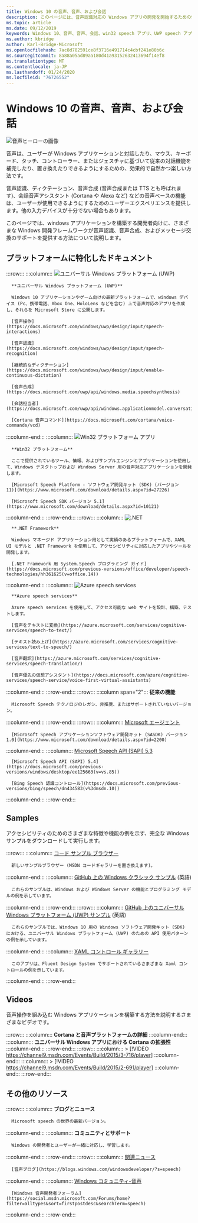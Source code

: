 ```yaml
---
title: Windows 10 の音声、音声、および会話
description: このページには、音声認識対応の Windows アプリの開発を開始するための情報が記載されています。
ms.topic: article
ms.date: 09/12/2019
keywords: Windows 10、音声、音声、会話、win32 speech アプリ、UWP speech アプリ、WPF speech apps、WinForms speech apps の音声
ms.author: kbridge
author: Karl-Bridge-Microsoft
ms.openlocfilehash: 7ac8d782591ce8f3716e491714c4cbf241e80b6c
ms.sourcegitcommit: 8a88a05ad89aa180d41a93152632413694f14ef8
ms.translationtype: MT
ms.contentlocale: ja-JP
ms.lasthandoff: 01/24/2020
ms.locfileid: "76726552"
---
```

# <a name="speech-voice-and-conversation-in-windows-10"></a>Windows 10 の音声、音声、および会話

![音声ヒーローの画像](images/hero-speech-composite-small.png)

音声は、ユーザーが Windows アプリケーションと対話したり、マウス、キーボード、タッチ、コントローラー、またはジェスチャに基づいて従来の対話機能を補完したり、置き換えたりできるようにするための、効果的で自然かつ楽しい方法です。

音声認識、ディクテーション、音声合成 (音声合成または TTS とも呼ばれます)、会話音声アシスタント (Cortana や Alexa など) などの音声ベースの機能は、ユーザーが使用できるようにするためのユーザーエクスペリエンスを提供します。他の入力デバイスが十分でない場合もあります。

このページでは、windows アプリケーションを構築する開発者向けに、さまざまな Windows 開発フレームワークが音声認識、音声合成、およびメッセージ交換のサポートを提供する方法について説明します。

## <a name="platform-specific-documentation"></a>プラットフォームに特化したドキュメント

:::row:::
   :::column:::
      ![ユニバーサル Windows プラットフォーム (UWP)](images/platform-uwp.png)

      **ユニバーサル Windows プラットフォーム (UWP)**

      Windows 10 アプリケーションやゲーム向けの最新プラットフォームで、windows デバイス (Pc、携帯電話、Xbox One、HoloLens などを含む) 上で音声対応のアプリを作成し、それらを Microsoft Store に公開します。

      [音声操作](https://docs.microsoft.com/windows/uwp/design/input/speech-interactions)

      [音声認識](https://docs.microsoft.com/windows/uwp/design/input/speech-recognition)

      [継続的なディクテーション](https://docs.microsoft.com/windows/uwp/design/input/enable-continuous-dictation)

      [音声合成](https://docs.microsoft.com/uwp/api/windows.media.speechsynthesis)

      [会話担当者](https://docs.microsoft.com/uwp/api/windows.applicationmodel.conversationalagent)

      [Cortana 音声コマンド](https://docs.microsoft.com/cortana/voice-commands/vcd)
   :::column-end:::
   :::column:::
      ![Win32 プラットフォーム アプリ](images/platform-win32.png)

      **Win32 プラットフォーム**

      ここで提供されているツール、情報、およびサンプルエンジンとアプリケーションを使用して、Windows デスクトップおよび Windows Server 用の音声対応アプリケーションを開発します。

      [Microsoft Speech Platform - ソフトウェア開発キット (SDK) (バージョン 11)](https://www.microsoft.com/download/details.aspx?id=27226)
      
      [Microsoft Speech SDK バージョン 5.1](https://www.microsoft.com/download/details.aspx?id=10121)
   :::column-end:::
:::row-end:::
:::row:::
   :::column:::
      ![.NET](images/platform-dotnet.png)

      **.NET Framework**

      Windows マネージド アプリケーション用として実績のあるプラットフォームで、XAML UI モデルと .NET Framework を使用して、アクセシビリティに対応したアプリやツールを開発します。

      [.NET Framework 用 System.Speech プログラミング ガイド](https://docs.microsoft.com/previous-versions/office/developer/speech-technologies/hh361625(v=office.14))
   :::column-end:::
   :::column:::
      ![Azure speech services](images/platform-azure-speech.png)

      **Azure speech services**

      Azure speech services を使用して、アクセス可能な web サイトを設計、構築、テストします。

      [音声をテキストに変換](https://azure.microsoft.com/services/cognitive-services/speech-to-text/)

      [テキスト読み上げ](https://azure.microsoft.com/services/cognitive-services/text-to-speech/)
      
      [音声翻訳](https://azure.microsoft.com/services/cognitive-services/speech-translation/)

      [音声優先の仮想アシスタント](https://docs.microsoft.com/azure/cognitive-services/speech-service/voice-first-virtual-assistants)
   :::column-end:::
:::row-end:::
:::row:::
   :::column span="2":::
      **従来の機能**

      Microsoft Speech テクノロジのレガシ、非推奨、またはサポートされていないバージョン。
   :::column-end:::
:::row-end:::
:::row:::
   :::column:::
      [Microsoft エージェント](https://docs.microsoft.com/windows/win32/lwef/microsoft-agent)

      [Microsoft Speech アプリケーションソフトウェア開発キット (SASDK) バージョン1.0](https://www.microsoft.com/download/details.aspx?id=2200)
   :::column-end:::
   :::column:::
      [Microsoft Speech API (SAPI) 5.3](https://docs.microsoft.com/previous-versions/windows/desktop/ms723627(v=vs.85))

      [Microsoft Speech API (SAPI) 5.4](https://docs.microsoft.com/previous-versions/windows/desktop/ee125663(v=vs.85))

      [Bing Speech 認識コントロール](https://docs.microsoft.com/previous-versions/bing/speech/dn434583(v%3dmsdn.10))
   :::column-end:::
:::row-end:::

## <a name="samples"></a>Samples

アクセシビリティのためのさまざまな特徴や機能の例を示す、完全な Windows サンプルをダウンロードして実行します。

:::row:::
   :::column:::
      [コード サンプル ブラウザー](https://docs.microsoft.com/samples/browse/?term=speech)

      新しいサンプルブラウザー (MSDN コードギャラリーを置き換えます)。
   :::column-end:::
   :::column:::
      [GitHub 上の Windows クラシック サンプル](https://github.com/microsoft/Windows-classic-samples/search?q=speech&unscoped_q=speech) (英語)

      これらのサンプルは、Windows および Windows Server の機能とプログラミング モデルの例を示しています。 
   :::column-end:::
:::row-end:::
:::row:::
   :::column:::
      [GitHub 上のユニバーサル Windows プラットフォーム (UWP) サンプル](https://github.com/microsoft/Windows-universal-samples/search?q=speech&unscoped_q=speech) (英語)

      これらのサンプルでは、Windows 10 用の Windows ソフトウェア開発キット (SDK) における、ユニバーサル Windows プラットフォーム (UWP) のための API 使用パターンの例を示しています。
   :::column-end:::
   :::column:::
      [XAML コントロール ギャラリー](https://github.com/microsoft/Xaml-Controls-Gallery)

      このアプリは、Fluent Design System でサポートされているさまざまな Xaml コントロールの例を示しています。
   :::column-end:::
:::row-end:::

## <a name="videos"></a>Videos

音声操作を組み込む Windows アプリケーションを構築する方法を説明するさまざまなビデオです。

:::row:::
   :::column:::
      **Cortana と音声プラットフォームの詳細**
   :::column-end:::
   :::column:::
      **ユニバーサル Windows アプリにおける Cortana の拡張性**
   :::column-end:::
:::row-end:::
:::row:::
   :::column:::
      > [!VIDEO https://channel9.msdn.com/Events/Build/2015/3-716/player]
   :::column-end:::
   :::column:::
      > [!VIDEO https://channel9.msdn.com/Events/Build/2015/2-691/player]
   :::column-end:::
:::row-end:::

## <a name="other-resources"></a>その他のリソース

:::row:::
   :::column:::
      **ブログとニュース**

      Microsoft speech の世界の最新バージョン。
   :::column-end:::
   :::column:::
      **コミュニティとサポート**

      Windows の開発者とユーザーが一緒に対応し、学習します。
   :::column-end:::
:::row-end:::
:::row:::
   :::column:::
      [関連ニュース](https://news.microsoft.com/?s=speech)

      [音声ブログ](https://blogs.windows.com/windowsdeveloper/?s=speech)
   :::column-end:::
   :::column:::
      [Windows コミュニティ-音声](https://community.windows.com/search?q=speech)

      [Windows 音声開発者フォーラム](https://social.msdn.microsoft.com/Forums/home?filter=alltypes&sort=firstpostdesc&searchTerm=speech)
   :::column-end:::
:::row-end:::
